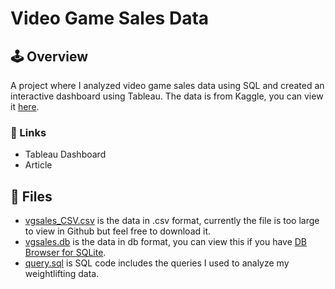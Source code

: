 # Video Game Sales Data
## 🕹 Overview
A project where I analyzed video game sales data using SQL and created an interactive dashboard using Tableau. The data is from Kaggle, you can view it [here](https://www.kaggle.com/datasets/gregorut/videogamesales?resource=download).

### 🔗 Links
* Tableau Dashboard
* Article

## 📁 Files
* [vgsales_CSV.csv](https://github.com/kellyjadams/video-game-sales/blob/main/vgsales_CSV.csv) is the data in .csv format, currently the file is too large to view in Github but feel free to download it. 
* [vgsales.db](https://github.com/kellyjadams/video-game-sales/blob/main/vgsales.db) is the data in db format, you can view this if you have [DB Browser for SQLite](https://sqlitebrowser.org/). 
* [query.sql](https://github.com/kellyjadams/video-game-sales/blob/main/query.sql) is SQL code includes the queries I used to analyze my weightlifting data.
